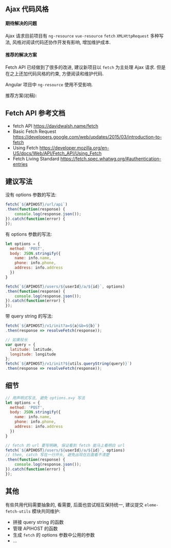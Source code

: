 
## Ajax 代码风格

#### 期待解决的问题

Ajax 请求目前项目有 `ng-resource` `vue-resource` `fetch` `XMLHttpRequest` 多种写法,
风格对阅读代码还协作开发有影响, 增加维护成本.

#### 推荐的解决方案

Fetch API 已经做到了很多的改进, 建议新项目以 `fetch` 为主处理 Ajax 请求.
但是在之上还加代码风格的约束, 方便阅读和维护代码.

Angular 项目中 `ng-resource` 使用不受影响.

推荐方案(初稿):

## Fetch API 参考文档

* fetch API https://davidwalsh.name/fetch
* Basic Fetch Request https://developers.google.com/web/updates/2015/03/introduction-to-fetch
* Using Fetch https://developer.mozilla.org/en-US/docs/Web/API/Fetch_API/Using_Fetch
* Fetch Living Standard https://fetch.spec.whatwg.org/#authentication-entries

## 建议写法

没有 options 参数的写法:

```js
fetch(`${APIHOST}/url/api`)
.then(function(response) {
	console.log(response.json());
}).catch(function(error) {
});
```

有 options 参数的写法:

```js
let options = {
  method: 'POST',
  body: JSON.stringify({
    name: info.name,
    phone: info.phone,
    address: info.address
  })
}

fetch(`${APIHOST}/users/${userId}/a/${id}`, options)
.then(function(response) {
	console.log(response.json());
}).catch(function(error) {
});
```

带 query string 的写法:

```js
fetch(`${APIHOST}/v1/init?a=${a}&b=${b}`)
.then(response => resolveFetch(response));

// 如果较长
var query = {
  latitude: latitude,
  longitude: longitude
};
fetch(`${APIHOST}/v1/init?${utils.queryString(query)}`)
.then(response => resolveFetch(response));
```

## 细节

```js
// 用声明式写法, 避免 options.x=y 写法
let options = {
  method: 'POST',
  body: JSON.stringify({
    name: info.name,
    phone: info.phone,
    address: info.address
  })
}

// fetch 的 url 要写明确, 保证看到 fetch 能马上看明白 url
fetch(`${APIHOST}/users/${userId}/a/${id}`, options)
// then, catch 写在一行开头, 避免出现在后面看不清楚
.then(function(response) {
	console.log(response.json());
}).catch(function(error) {
});
```

## 其他

有些共用代码需要抽象的, 看需要, 后面也尝试相互保持统一,
建议提交 `eleme-fetch-utils` 模块共同维护:

* 拼接 query string 的函数
* 管理 APIHOST 的函数
* 生成 `fetch` 的 options 参数中公用的参数
* ...
